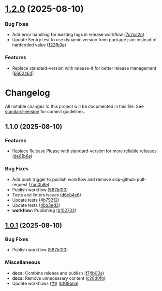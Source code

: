 

# [1.2.0](https://github.com/simplypixi/bugbug-mcp-server/compare/v1.1.0...v1.2.0) (2025-08-10)


### Bug Fixes

* Add error handling for existing tags in release workflow ([7c2cc2c](https://github.com/simplypixi/bugbug-mcp-server/commit/7c2cc2c52f154874491ee8d30a792c9c8635f543))
* Update Sentry test to use dynamic version from package.json instead of hardcoded value ([122fb3e](https://github.com/simplypixi/bugbug-mcp-server/commit/122fb3ec04828ad740dd224335e612ef01b29bc3))


### Features

* Replace standard-version with release-it for better release management ([6662464](https://github.com/simplypixi/bugbug-mcp-server/commit/6662464f54234f8bb2c4b9e75548fa2b73462eca))

# Changelog

All notable changes to this project will be documented in this file. See [standard-version](https://github.com/conventional-changelog/standard-version) for commit guidelines.

## 1.1.0 (2025-08-10)


### Features

* Replace Release Please with standard-version for more reliable releases ([de61b6e](https://github.com/simplypixi/bugbug-mcp-server/commit/de61b6ebabd51fc23ce0313569aee970124da7b7))


### Bug Fixes

* Add push trigger to publish workflow and remove skip-github-pull-request ([7bc0b8e](https://github.com/simplypixi/bugbug-mcp-server/commit/7bc0b8e939771a0e4abbdad9534f8982577e1da2))
* Publish workflow ([587bf00](https://github.com/simplypixi/bugbug-mcp-server/commit/587bf000de3b6d220d18ff12903676077919e41f))
* Tests and linters issues ([d6cb4e6](https://github.com/simplypixi/bugbug-mcp-server/commit/d6cb4e6f75131f9e9cbc8a7867917e624e4b68a4))
* Update tests ([4b79212](https://github.com/simplypixi/bugbug-mcp-server/commit/4b792129b30ee3e870e6ba574abd136a9e92bdef))
* Update tests ([4bb3ed3](https://github.com/simplypixi/bugbug-mcp-server/commit/4bb3ed3d96d0bc210b719ec6c2dc5bcac9bb84e1))
* **workflow:** Publishing ([b102733](https://github.com/simplypixi/bugbug-mcp-server/commit/b102733e6b952bb4d2cbbb3edb756ddb6f9f5b52))

## [1.0.1](https://github.com/simplypixi/bugbug-mcp-server/compare/bugbug-mcp-server-v1.0.0...bugbug-mcp-server-v1.0.1) (2025-08-10)


### Bug Fixes

* Publish workflow ([587bf00](https://github.com/simplypixi/bugbug-mcp-server/commit/587bf000de3b6d220d18ff12903676077919e41f))


### Miscellaneous

* **docs:** Combine release and publish ([f74b00e](https://github.com/simplypixi/bugbug-mcp-server/commit/f74b00ef7d2129699485d35180bbce5f8a6d20b4))
* **docs:** Remove unnecessary content ([c26d0fb](https://github.com/simplypixi/bugbug-mcp-server/commit/c26d0fb7013654d721621221f1361f97ca15d4e8))
* Update workflows ([#1](https://github.com/simplypixi/bugbug-mcp-server/issues/1)) ([b109b6a](https://github.com/simplypixi/bugbug-mcp-server/commit/b109b6a03b90dc6a171c588b5c2cab83a1c87674))

